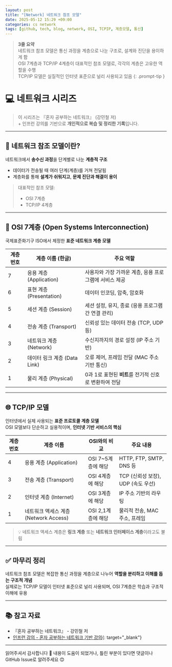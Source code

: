 ```yaml
---
layout: post
title: "[Network] 네트워크 참조 모델"
date: 2025-05-12 15:29 +09:00
categories: cs network
tags: [github, tech, blog, network, OSI, TCPIP, 계층모델, 통신]
---
```


> **3줄 요약**
<br>네트워크 참조 모델은 통신 과정을 계층으로 나눈 구조로, 설계와 진단을 용이하게 함
<br>OSI 7계층과 TCP/IP 4계층이 대표적인 참조 모델로, 각각의 계층은 고유한 역할을 수행
<br>TCP/IP 모델은 실질적인 인터넷 표준으로 널리 사용되고 있음
{: .prompt-tip }

# 💻 네트워크 시리즈

> 이 시리즈는 『혼자 공부하는 네트워크』 (강민철 저)
> <br> + 인프런 강의를 기반으로 **개인적으로 복습 및 정리한 기록**입니다.

---

## 📌 네트워크 참조 모델이란?

네트워크에서 **송수신 과정**을 단계별로 나눈 **계층적 구조**

- 데이터가 전송될 때 여러 단계(계층)를 거쳐 전달됨
- 계층화를 통해 **설계가 쉬워지고**, **문제 진단과 해결이 용이**

> 대표적인 참조 모델:
> - OSI 7계층
> - TCP/IP 4계층

---

## 🧱 OSI 7계층 (Open Systems Interconnection)

국제표준화기구 ISO에서 제정한 **표준 네트워크 계층 모델**

| 계층 번호 | 계층 이름 (한글) | 주요 역할 |
|-----------|------------------|-----------|
| 7 | 응용 계층 (Application) | 사용자와 가장 가까운 계층, 응용 프로그램에 서비스 제공 |
| 6 | 표현 계층 (Presentation) | 데이터 인코딩, 압축, 암호화 |
| 5 | 세션 계층 (Session) | 세션 설정, 유지, 종료 (응용 프로그램 간 연결 관리) |
| 4 | 전송 계층 (Transport) | 신뢰성 있는 데이터 전송 (TCP, UDP 등) |
| 3 | 네트워크 계층 (Network) | 수신지까지의 경로 설정 (IP 주소 기반) |
| 2 | 데이터 링크 계층 (Data Link) | 오류 제어, 프레임 전달 (MAC 주소 기반 통신) |
| 1 | 물리 계층 (Physical) | 0과 1로 표현된 **비트**를 전기적 신호로 변환하여 전달 |

---

## 🌐 TCP/IP 모델

인터넷에서 실제 사용되는 **표준 프로토콜 계층 모델**  
OSI 모델보다 단순하고 실용적이며, **인터넷 기반 서비스의 핵심**

| 계층 번호 | 계층 이름 | OSI와의 비교 | 주요 내용 |
|-----------|-----------|---------------|-----------|
| 4 | 응용 계층 (Application) | OSI 7~5계층에 해당 | HTTP, FTP, SMTP, DNS 등 |
| 3 | 전송 계층 (Transport) | OSI 4계층에 해당 | TCP (신뢰성 보장), UDP (속도 우선) |
| 2 | 인터넷 계층 (Internet) | OSI 3계층에 해당 | IP 주소 기반의 라우팅 |
| 1 | 네트워크 액세스 계층 (Network Access) | OSI 2,1계층에 해당 | 물리적 전송, MAC 주소, 프레임 |

> 💡 네트워크 액세스 계층은 **링크 계층** 또는 **네트워크 인터페이스 계층**이라고도 불림

---

## ✅ 마무리 정리

네트워크 참조 모델은 복잡한 통신 과정을 계층으로 나누어 **역할을 분리하고 이해를 돕는 구조적 개념**  
실제로는 TCP/IP 모델이 인터넷 표준으로 널리 사용되며, OSI 7계층은 학습과 구조적 이해에 유용

---

## 📚 참고 자료

- 『혼자 공부하는 네트워크』 - 강민철 저  
- [인프런 강의 - 혼자 공부하는 네트워크 기반 강의](https://www.inflearn.com/course/%EA%B0%9C%EB%B0%9C%EC%9E%90-%EC%BB%B4%ED%93%A8%ED%84%B0%EA%B3%B5%ED%95%99-%ED%98%BC%EC%9E%90%EA%B3%B5%EB%B6%80%ED%95%98%EB%8A%94-%EB%84%A4%ED%8A%B8%EC%9B%8C%ED%81%AC){: target="_blank"}

---

읽어주셔서 감사합니다 🙌
내용이 도움이 되었거나, 틀린 부분이 있다면 댓글이나 GitHub Issue로 알려주세요 😊

